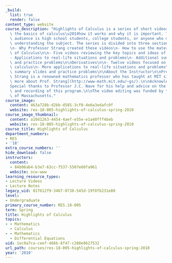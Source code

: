 ```yaml
---
_build:
  list: true
  render: false
content_type: website
course_description: "Highlights of Calculus is a series of short videos that introduces\
  \ the basics of calculus\u2014how it works and why it is important. The intended\
  \ audience is high school students, college students, or anyone who might need help\
  \ understanding the subject. The series is divided into three sections:\n\nIntroduction\n\
  \n- Why Professor Strang created these videos\n- How to use the materials\n\nHighlights\
  \ of Calculus\n\n- Five videos reviewing the key topics and ideas of calculus\n\
  - Applications to real-life situations and problems\n- Additional summary slides\
  \ and practice problems\n\nDerivatives\n\n- Twelve videos focused on differential\
  \ calculus\n- More applications to real-life situations and problems\n- Additional\
  \ summary slides and practice problems\n\nAbout the Instructor\n\nProfessor Gilbert\
  \ Strang is a renowned mathematics professor who has taught at MIT since 1962. [Read\
  \ more about Prof. Strang](http://www-math.mit.edu/~gs/).\n\nAcknowledgements\n\n\
  Special thanks to Professor J.C. Nave for his help and advice on the development\
  \ and recording of this program.\n\nThe video editing was funded by the Lord Foundation\
  \ of Massachusetts."
course_image:
  content: 463a728b-d2bb-d585-3cf0-4e6a3edafc0f
  website: res-18-005-highlights-of-calculus-spring-2010
course_image_thumbnail:
  content: a10d1263-4454-4aef-e55e-e1a40fff4beb
  website: res-18-005-highlights-of-calculus-spring-2010
course_title: Highlights of Calculus
department_numbers:
- RES
- '18'
extra_course_numbers: ''
hide_download: false
instructors:
  content:
  - 84b06ab4-b3e7-63cc-f537-5507e60fa961
  website: ocw-www
learning_resource_types:
- Lecture Videos
- Lecture Notes
legacy_uid: 817612f9-3467-0738-545d-19f8fb231e80
level:
- Undergraduate
primary_course_number: RES.18-005
term: Spring
title: Highlights of Calculus
topics:
- - Mathematics
  - Calculus
- - Mathematics
  - Differential Equations
uid: 1ec9a7ca-ceef-466b-8f47-c288e8627532
url_path: courses/res-18-005-highlights-of-calculus-spring-2010
year: '2010'
---
```

